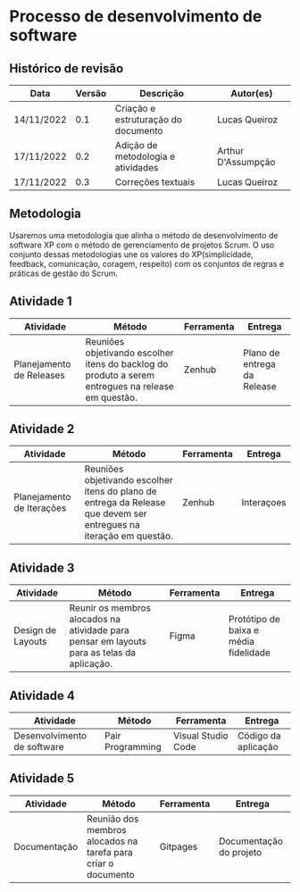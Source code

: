 # Processo de desenvolvimento de software

## Histórico de revisão 

| Data       | Versão | Descrição                           | Autor(es)     |
| ---------- | ------ | ----------------------------------- | ------------- |
| 14/11/2022 | 0.1    | Criação e estruturação do documento | Lucas Queiroz |
| 17/11/2022 | 0.2    | Adição de metodologia e atividades  | Arthur D'Assumpção |
| 17/11/2022 | 0.3    | Correções textuais                  | Lucas Queiroz |

## Metodologia
Usaremos uma metodologia que alinha o método de desenvolvimento de software XP com o método de gerenciamento de projetos Scrum. O uso conjunto dessas metodologias une os valores do XP(simplicidade, feedback, comunicação, coragem, respeito) com os conjuntos de regras e práticas de gestão do Scrum.


## Atividade 1

| Atividade                  | Método      | Ferramenta | Entrega    |
| -------------------------- | ----------- | ---------- | ---------- |
| Planejamento de Releases   | Reuniões objetivando escolher itens do backlog do produto a serem entregues na release em questão. |  Zenhub    | Plano de entrega da Release  |

## Atividade 2

| Atividade                  | Método                                                                                                             | Ferramenta | Entrega    |
| ------------------------- | ------------------------------------------------------------------------------------------------------------------- | ---------- | ---------- |
| Planejamento de Iterações | Reuniões objetivando escolher itens do plano de entrega da Release que devem ser entregues na iteração em questão.  |  Zenhub    | Interaçoes |

## Atividade 3 

| Atividade         | Método                                                                                     | Ferramenta        | Entrega      |
| ----------------- | ------------------------------------------------------------------------------------------ | ----------------- | ------------ |
| Design de Layouts | Reunir os membros alocados na atividade para pensar em layouts para as telas da aplicação. |  Figma | Protótipo de baixa e média fidelidade  |

## Atividade 4 

| Atividade                    | Método           | Ferramenta            | Entrega       |
| ---------------------------- | ---------------- | --------------------- | ------------- |
| Desenvolvimento  de software | Pair Programming |  Visual Studio Code   | Código da aplicação |

## Atividade 5 

| Atividade    | Método                                                        | Ferramenta | Entrega                 |
| ------------ | ------------------------------------------------------------- | ---------- | ----------------------- |
| Documentação | Reunião dos membros alocados na tarefa para criar o documento | Gitpages   | Documentação do projeto |

